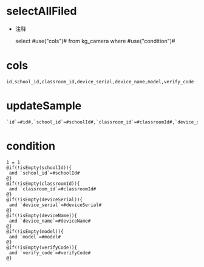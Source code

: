 selectAllFiled
===
* 注释

	select #use("cols")# from kg_camera where #use("condition")#

cols
===

	id,school_id,classroom_id,device_serial,device_name,model,verify_code

updateSample
===

	`id`=#id#,`school_id`=#schoolId#,`classroom_id`=#classroomId#,`device_serial`=#deviceSerial#,`device_name`=#deviceName#,`model`=#model#,`verify_code`=#verifyCode#

condition
===

	1 = 1
	@if(!isEmpty(schoolId)){
	 and `school_id`=#schoolId#
	@}
	@if(!isEmpty(classroomId)){
	 and `classroom_id`=#classroomId#
	@}
	@if(!isEmpty(deviceSerial)){
	 and `device_serial`=#deviceSerial#
	@}
	@if(!isEmpty(deviceName)){
	 and `device_name`=#deviceName#
	@}
	@if(!isEmpty(model)){
	 and `model`=#model#
	@}
	@if(!isEmpty(verifyCode)){
	 and `verify_code`=#verifyCode#
	@}
